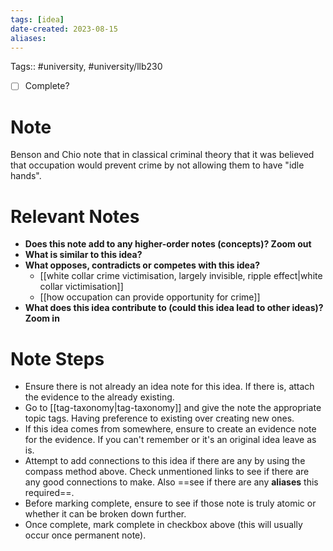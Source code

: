 ```yaml
---
tags: [idea]
date-created: 2023-08-15
aliases:
---
```

Tags:: #university, #university/llb230 
- [ ] Complete?

# Note

Benson and Chio note that in classical criminal theory that it was believed that occupation would prevent crime by not allowing them to have "idle hands".

# Relevant Notes

- **Does this note add to any higher-order notes (concepts)? Zoom out**
- **What is similar to this idea?**
- **What opposes, contradicts or competes with this idea?**
	- [[white collar crime victimisation, largely invisible, ripple effect|white collar victimisation]]
	- [[how occupation can provide opportunity for crime]]
- **What does this idea contribute to (could this idea lead to other ideas)? Zoom in**

# Note Steps

- Ensure there is not already an idea note for this idea. If there is, attach the evidence to the already existing.
- Go to [[tag-taxonomy|tag-taxonomy]] and give the note the appropriate topic tags. Having preference to existing over creating new ones.
- If this idea comes from somewhere, ensure to create an evidence note for the evidence. If you can't remember or it's an original idea leave as is.
- Attempt to add connections to this idea if there are any by using the compass method above. Check unmentioned links to see if there are any good connections to make. Also ==see if there are any **aliases** this required==.
- Before marking complete, ensure to see if those note is truly atomic or whether it can be broken down further.
- Once complete, mark complete in checkbox above (this will usually occur once permanent note).

